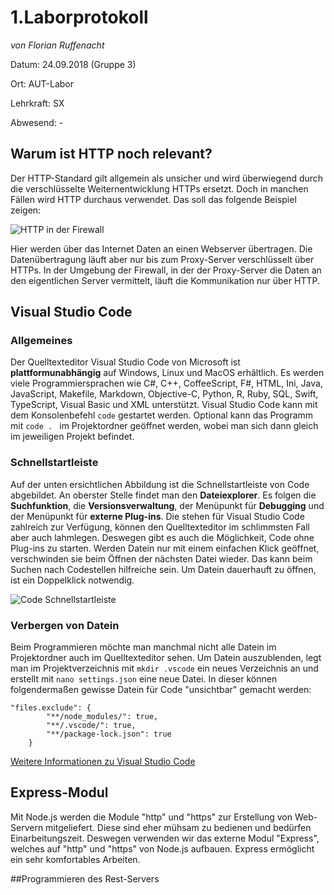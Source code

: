 # 1.Laborprotokoll 

*von Florian Ruffenacht*

Datum: 24.09.2018 (Gruppe 3)

Ort: AUT-Labor

Lehrkraft: SX

Abwesend: -

## Warum ist HTTP noch relevant?
Der HTTP-Standard gilt allgemein als unsicher und wird überwiegend durch die verschlüsselte Weiternentwicklung HTTPs ersetzt. Doch in manchen Fällen wird HTTP durchaus verwendet. Das soll das folgende Beispiel zeigen:

![HTTP in der Firewall](https://github.com/HTLMechatronics/m14-la1-sx/blob/rufflm14/rufflm14/HttpInFirewall.svg)

Hier werden über das Internet Daten an einen Webserver übertragen. Die Datenübertragung läuft aber nur bis zum Proxy-Server verschlüsselt über HTTPs. In der Umgebung der Firewall, in der der Proxy-Server die Daten an den eigentlichen Server  vermittelt, läuft die Kommunikation nur über HTTP.


## Visual Studio Code
### Allgemeines
Der Quelltexteditor Visual Studio Code von Microsoft ist **plattformunabhängig** auf Windows, Linux und MacOS erhältlich. Es werden viele
Programmiersprachen wie C#, C++, CoffeeScript, F#, HTML, Ini, Java, JavaScript, Makefile, Markdown, Objective-C, Python, R, Ruby, SQL, 
Swift, TypeScript, Visual Basic und XML unterstützt. Visual Studio Code kann mit dem Konsolenbefehl ```code``` gestartet werden. Optional
kann das Programm mit ```code . ``` im Projektordner geöffnet werden, wobei man sich dann gleich im jeweiligen Projekt befindet. 

### Schnellstartleiste
Auf der unten ersichtlichen Abbildung ist die Schnellstartleiste von Code abgebildet. An oberster Stelle findet man den **Dateiexplorer**. Es folgen die **Suchfunktion**, die **Versionsverwaltung**, der Menüpunkt für **Debugging** und der Menüpunkt für **externe Plug-ins**. Die stehen für Visual Studio Code zahlreich zur Verfügung, können den Quelltexteditor im schlimmsten Fall aber auch lahmlegen. Deswegen gibt es auch die Möglichkeit, Code ohne Plug-ins zu starten. Werden Datein nur mit einem einfachen Klick geöffnet, verschwinden sie beim Öffnen der nächsten Datei wieder. Das kann beim Suchen nach Codestellen hilfreiche sein. Um Datein dauerhauft zu öffnen, ist ein Doppelklick notwendig.

![Code Schnellstartleiste](https://github.com/HTLMechatronics/m14-la1-sx/blob/rufflm14/rufflm14/Bildschirmfoto%20vom%202018-10-02%2020-47-41.png)

### Verbergen von Datein
Beim Programmieren möchte man manchmal nicht alle Datein im Projektordner auch im Quelltexteditor sehen. Um Datein auszublenden, legt man im Projektverzeichnis mit ```mkdir .vscode``` ein neues Verzeichnis an und erstellt mit ```nano settings.json``` eine neue Datei. In dieser können folgendermaßen gewisse Datein für Code "unsichtbar" gemacht werden:

```
"files.exclude": {
		"**/node_modules/": true,
		"**/.vscode/": true,
		"**/package-lock.json": true
	}
```

[Weitere Informationen zu Visual Studio Code](https://flaviocopes.com/vscode/)

## Express-Modul
Mit Node.js werden die Module "http" und "https" zur Erstellung von Web-Servern mitgeliefert. Diese sind eher mühsam zu bedienen und bedürfen Einarbeitungszeit. Deswegen verwenden wir das externe Modul "Express", welches auf "http" und "https" von Node.js aufbauen. Express ermöglicht ein sehr komfortables Arbeiten. 

##Programmieren des Rest-Servers

